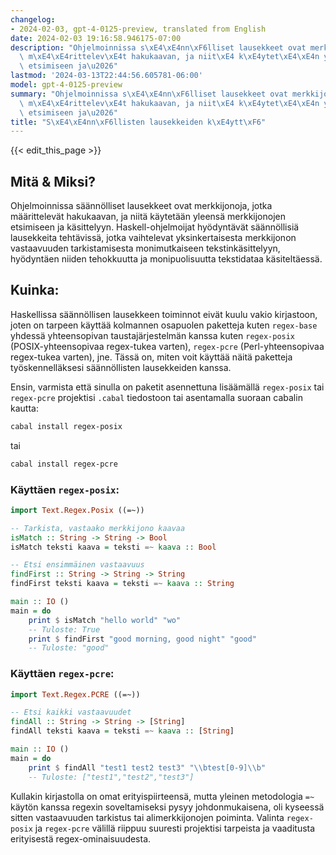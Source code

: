 ```yaml
---
changelog:
- 2024-02-03, gpt-4-0125-preview, translated from English
date: 2024-02-03 19:16:58.946175-07:00
description: "Ohjelmoinnissa s\xE4\xE4nn\xF6lliset lausekkeet ovat merkkijonoja, jotka\
  \ m\xE4\xE4rittelev\xE4t hakukaavan, ja niit\xE4 k\xE4ytet\xE4\xE4n yleens\xE4 merkkijonojen\
  \ etsimiseen ja\u2026"
lastmod: '2024-03-13T22:44:56.605781-06:00'
model: gpt-4-0125-preview
summary: "Ohjelmoinnissa s\xE4\xE4nn\xF6lliset lausekkeet ovat merkkijonoja, jotka\
  \ m\xE4\xE4rittelev\xE4t hakukaavan, ja niit\xE4 k\xE4ytet\xE4\xE4n yleens\xE4 merkkijonojen\
  \ etsimiseen ja\u2026"
title: "S\xE4\xE4nn\xF6llisten lausekkeiden k\xE4ytt\xF6"
---
```


{{< edit_this_page >}}

## Mitä & Miksi?
Ohjelmoinnissa säännölliset lausekkeet ovat merkkijonoja, jotka määrittelevät hakukaavan, ja niitä käytetään yleensä merkkijonojen etsimiseen ja käsittelyyn. Haskell-ohjelmoijat hyödyntävät säännöllisiä lausekkeita tehtävissä, jotka vaihtelevat yksinkertaisesta merkkijonon vastaavuuden tarkistamisesta monimutkaiseen tekstinkäsittelyyn, hyödyntäen niiden tehokkuutta ja monipuolisuutta tekstidataa käsiteltäessä.

## Kuinka:
Haskellissa säännöllisen lausekkeen toiminnot eivät kuulu vakio kirjastoon, joten on tarpeen käyttää kolmannen osapuolen paketteja kuten `regex-base` yhdessä yhteensopivan taustajärjestelmän kanssa kuten `regex-posix` (POSIX-yhteensopivaa regex-tukea varten), `regex-pcre` (Perl-yhteensopivaa regex-tukea varten), jne. Tässä on, miten voit käyttää näitä paketteja työskennelläksesi säännöllisten lausekkeiden kanssa.

Ensin, varmista että sinulla on paketit asennettuna lisäämällä `regex-posix` tai `regex-pcre` projektisi `.cabal` tiedostoon tai asentamalla suoraan cabalin kautta:

```bash
cabal install regex-posix
```
tai
```bash
cabal install regex-pcre
```

### Käyttäen `regex-posix`:

```haskell
import Text.Regex.Posix ((=~))

-- Tarkista, vastaako merkkijono kaavaa
isMatch :: String -> String -> Bool
isMatch teksti kaava = teksti =~ kaava :: Bool

-- Etsi ensimmäinen vastaavuus
findFirst :: String -> String -> String
findFirst teksti kaava = teksti =~ kaava :: String

main :: IO ()
main = do
    print $ isMatch "hello world" "wo"
    -- Tuloste: True
    print $ findFirst "good morning, good night" "good"
    -- Tuloste: "good"
```

### Käyttäen `regex-pcre`:

```haskell
import Text.Regex.PCRE ((=~))

-- Etsi kaikki vastaavuudet
findAll :: String -> String -> [String]
findAll teksti kaava = teksti =~ kaava :: [String]

main :: IO ()
main = do
    print $ findAll "test1 test2 test3" "\\btest[0-9]\\b"
    -- Tuloste: ["test1","test2","test3"]
```

Kullakin kirjastolla on omat erityispiirteensä, mutta yleinen metodologia `=~` käytön kanssa regexin soveltamiseksi pysyy johdonmukaisena, oli kyseessä sitten vastaavuuden tarkistus tai alimerkkijonojen poiminta. Valinta `regex-posix` ja `regex-pcre` välillä riippuu suuresti projektisi tarpeista ja vaaditusta erityisestä regex-ominaisuudesta.
